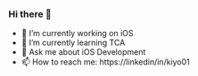 ### Hi there 👋

<!--
**kiyo92/kiyo92** is a ✨ _special_ ✨ repository because its `README.md` (this file) appears on your GitHub profile. -->

- 🔭 I’m currently working on iOS
- 🌱 I’m currently learning TCA
- 💬 Ask me about iOS Development
- 📫 How to reach me: https://linkedin/in/kiyo01
